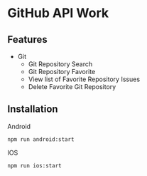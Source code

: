 # GitHub API Work

## Features
* Git
  * Git Repository Search
  * Git Repository Favorite
  * View list of Favorite Repository Issues
  * Delete Favorite Git Repository
  
## Installation

Android
```
npm run android:start
```

IOS
```
npm run ios:start
```






